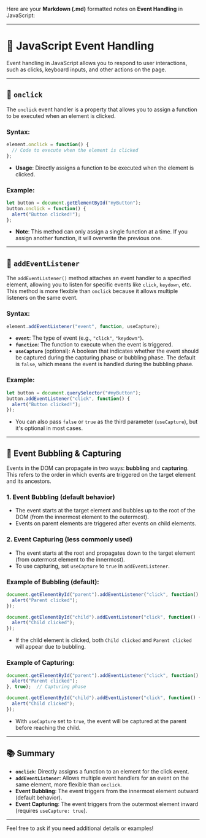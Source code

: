 Here are your **Markdown (.md)** formatted notes on **Event Handling** in JavaScript:

---

# 📝 JavaScript Event Handling

Event handling in JavaScript allows you to respond to user interactions, such as clicks, keyboard inputs, and other actions on the page.

---

## 🔹 **`onclick`**

The `onclick` event handler is a property that allows you to assign a function to be executed when an element is clicked.

### Syntax:

```javascript
element.onclick = function() {
  // Code to execute when the element is clicked
};
```

* **Usage**: Directly assigns a function to be executed when the element is clicked.

### Example:

```javascript
let button = document.getElementById("myButton");
button.onclick = function() {
  alert("Button clicked!");
};
```

* **Note**: This method can only assign a single function at a time. If you assign another function, it will overwrite the previous one.

---

## 🔹 **`addEventListener`**

The `addEventListener()` method attaches an event handler to a specified element, allowing you to listen for specific events like `click`, `keydown`, etc. This method is more flexible than `onclick` because it allows multiple listeners on the same event.

### Syntax:

```javascript
element.addEventListener("event", function, useCapture);
```

* **`event`**: The type of event (e.g., `"click"`, `"keydown"`).
* **`function`**: The function to execute when the event is triggered.
* **`useCapture`** (optional): A boolean that indicates whether the event should be captured during the capturing phase or bubbling phase. The default is `false`, which means the event is handled during the bubbling phase.

### Example:

```javascript
let button = document.querySelector("#myButton");
button.addEventListener("click", function() {
  alert("Button clicked!");
});
```

* You can also pass `false` or `true` as the third parameter (`useCapture`), but it's optional in most cases.

---

## 🔹 **Event Bubbling & Capturing**

Events in the DOM can propagate in two ways: **bubbling** and **capturing**. This refers to the order in which events are triggered on the target element and its ancestors.

### 1. **Event Bubbling** (default behavior)

* The event starts at the target element and bubbles up to the root of the DOM (from the innermost element to the outermost).
* Events on parent elements are triggered after events on child elements.

### 2. **Event Capturing** (less commonly used)

* The event starts at the root and propagates down to the target element (from outermost element to the innermost).
* To use capturing, set `useCapture` to `true` in `addEventListener`.

### Example of Bubbling (default):

```javascript
document.getElementById("parent").addEventListener("click", function() {
  alert("Parent clicked");
});

document.getElementById("child").addEventListener("click", function() {
  alert("Child clicked");
});
```

* If the child element is clicked, both `Child clicked` and `Parent clicked` will appear due to bubbling.

### Example of Capturing:

```javascript
document.getElementById("parent").addEventListener("click", function() {
  alert("Parent clicked");
}, true);  // Capturing phase

document.getElementById("child").addEventListener("click", function() {
  alert("Child clicked");
});
```

* With `useCapture` set to `true`, the event will be captured at the parent before reaching the child.

---

## 📚 **Summary**

* **`onclick`**: Directly assigns a function to an element for the click event.
* **`addEventListener`**: Allows multiple event handlers for an event on the same element, more flexible than `onclick`.
* **Event Bubbling**: The event triggers from the innermost element outward (default behavior).
* **Event Capturing**: The event triggers from the outermost element inward (requires `useCapture: true`).

---

Feel free to ask if you need additional details or examples!
